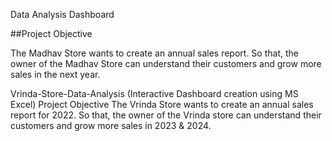 Data Analysis Dashboard

##Project Objective

The Madhav Store wants to create an annual sales report. So that, the owner of the Madhav Store can understand their customers and grow more sales in the next year.

Vrinda-Store-Data-Analysis (Interactive Dashboard creation using MS Excel)
Project Objective
The Vrinda Store wants to create an annual sales report for 2022. So that, the owner of the Vrinda store can understand their customers and grow more sales in 2023 & 2024.
